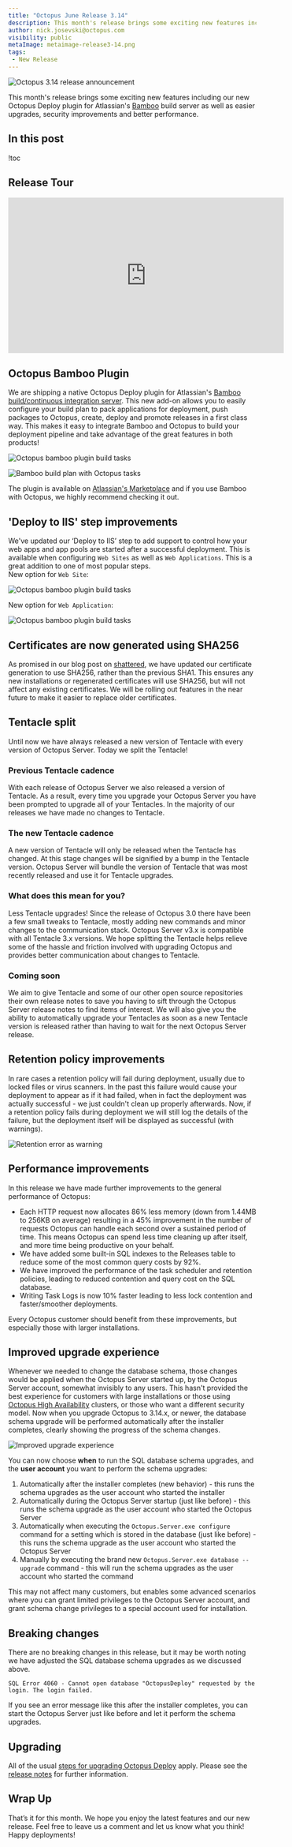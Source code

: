 ```yaml
---
title: "Octopus June Release 3.14"
description: This month's release brings some exciting new features including our new Octopus plugin for Atlassian's Bamboo build server as well as easier upgrades, security improvements and better performance.
author: nick.josevski@octopus.com
visibility: public
metaImage: metaimage-release3-14.png
tags:
 - New Release
---
```


![Octopus 3.14 release announcement](blogimage-release-3-14.png)

This month's release brings some exciting new features including our new Octopus Deploy plugin for Atlassian's [Bamboo](https://www.atlassian.com/software/bamboo) build server as well as easier upgrades, security improvements and better performance.

## In this post

!toc

## Release Tour

<iframe width="560" height="315" src="https://www.youtube.com/embed/CWf5Y-dk14c" frameborder="0" allowfullscreen></iframe>

## Octopus Bamboo Plugin

We are shipping a native Octopus Deploy plugin for Atlassian's [Bamboo build/continuous integration server](https://www.atlassian.com/software/bamboo).  This new add-on allows you to easily configure your build plan to pack applications for deployment, push packages to Octopus, create, deploy and promote releases in a first class way. This makes it easy to integrate Bamboo and Octopus to build your deployment pipeline and take advantage of the great features in both products!

![Octopus bamboo plugin build tasks](bamboo01.png "width=500")

![Bamboo build plan with Octopus tasks](bamboo02.png "width=500")

The plugin is available on [Atlassian's Marketplace](https://marketplace.atlassian.com/plugins/com.octopus.bamboo/server/overview) and if you use Bamboo with Octopus, we highly recommend checking it out.

## 'Deploy to IIS' step improvements

We've updated our ‘Deploy to IIS’ step to add support to control how your web apps and app pools are started after a successful deployment.  This is available when configuring `Web Sites` as well as `Web Applications`.  This is a great addition to one of most popular steps.  
New option for `Web Site`:

![Octopus bamboo plugin build tasks](iis-step01.png "width=500")

New option for `Web Application`:

![Octopus bamboo plugin build tasks](iis-step02.png "width=500")

## Certificates are now generated using SHA256

As promised in our blog post on [shattered](http://octopus.com/blog/shattered), we have updated our certificate generation to use SHA256, rather than the previous SHA1. This ensures any new installations or regenerated certificates will use SHA256, but will not affect any existing certificates. We will be rolling out features in the near future to make it easier to replace older certificates.

## Tentacle split

Until now we have always released a new version of Tentacle with every version of Octopus Server. Today we split the Tentacle!

### Previous Tentacle cadence

With each release of Octopus Server we also released a version of Tentacle. As a result, every time you upgrade your Octopus Server you have been prompted to upgrade all of your Tentacles. In the majority of our releases we have made no changes to Tentacle.

### The new Tentacle cadence

A new version of Tentacle will only be released when the Tentacle has changed. At this stage changes will be signified by a bump in the Tentacle version. Octopus Server will bundle the version of Tentacle that was most recently released and use it for Tentacle upgrades.

### What does this mean for you?

Less Tentacle upgrades! Since the release of Octopus 3.0 there have been a few small tweaks to Tentacle, mostly adding new commands and minor changes to the communication stack. Octopus Server v3.x is compatible with all Tentacle 3.x versions. We hope splitting the Tentacle helps relieve some of the hassle and friction involved with upgrading Octopus and provides better communication about changes to Tentacle.

### Coming soon

We aim to give Tentacle and some of our other open source repositories their own release notes to save you having to sift through the Octopus Server release notes to find items of interest. We will also give you the ability to automatically upgrade your Tentacles as soon as a new Tentacle version is released rather than having to wait for the next Octopus Server release.

## Retention policy improvements

In rare cases a retention policy will fail during deployment, usually due to locked files or virus scanners. In the past this failure would cause your deployment to appear as if it had failed, when in fact the deployment was actually successful - we just couldn't clean up properly afterwards. Now, if a retention policy fails during deployment we will still log the details of the failure, but the deployment itself will be displayed as successful (with warnings).

![Retention error as warning](octopus-release-3-14-retention-error-as-warning.png "width=500")

## Performance improvements

In this release we have made further improvements to the general performance of Octopus:

- Each HTTP request now allocates 86% less memory (down from 1.44MB to 256KB on average) resulting in a 45% improvement in the number of requests Octopus can handle each second over a sustained period of time. This means Octopus can spend less time cleaning up after itself, and more time being productive on your behalf.
- We have added some built-in SQL indexes to the Releases table to reduce some of the most common query costs by 92%.
- We have improved the performance of the task scheduler and retention policies, leading to reduced contention and query cost on the SQL database.
- Writing Task Logs is now 10% faster leading to less lock contention and faster/smoother deployments.

Every Octopus customer should benefit from these improvements, but especially those with larger installations.

## Improved upgrade experience

Whenever we needed to change the database schema, those changes would be applied when the Octopus Server started up, by the Octopus Server account, somewhat invisibly to any users. This hasn't provided the best experience for customers with large installations or those using [Octopus High Availability](http://g.octopushq.com/HighAvailability) clusters, or those who want a different security model. Now when you upgrade Octopus to 3.14.x, or newer, the database schema upgrade will be performed automatically after the installer completes, clearly showing the progress of the schema changes.

![Improved upgrade experience](octopus-release-3-14-improved-upgrade-experience.gif "width=500")

You can now choose **when** to run the SQL database schema upgrades, and the **user account** you want to perform the schema upgrades:

1. Automatically after the installer completes (new behavior) - this runs the schema upgrades as the user account who started the installer
1. Automatically during the Octopus Server startup (just like before) - this runs the schema upgrade as the user account who started the Octopus Server
1. Automatically when executing the `Octopus.Server.exe configure` command for a setting which is stored in the database (just like before) - this runs the schema upgrade as the user account who started the Octopus Server
1. Manually by executing the brand new `Octopus.Server.exe database --upgrade` command - this will run the schema upgrades as the user account who started the command

This may not affect many customers, but enables some advanced scenarios where you can grant limited privileges to the Octopus Server account, and grant schema change privileges to a special account used for installation.

## Breaking changes

There are no breaking changes in this release, but it may be worth noting we have adjusted the SQL database schema upgrades as we discussed above.

`SQL Error 4060 - Cannot open database "OctopusDeploy" requested by the login. The login failed.`

If you see an error message like this after the installer completes, you can start the Octopus Server just like before and let it perform the schema upgrades.

## Upgrading

All of the usual [steps for upgrading Octopus Deploy](https://octopus.com/docs/administration/upgrading) apply. Please see the [release notes](https://octopus.com/downloads/compare?to=3.14.0) for further information.

## Wrap Up

That’s it for this month. We hope you enjoy the latest features and our new release. Feel free to leave us a comment and let us know what you think!  Happy deployments!
